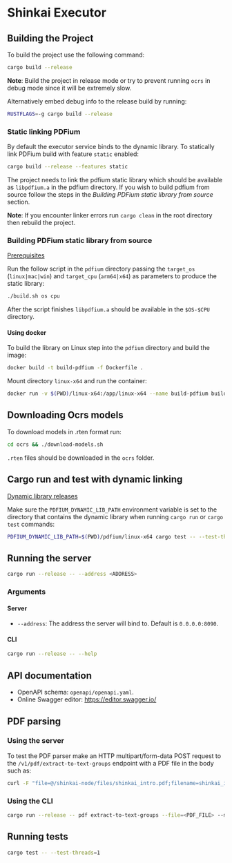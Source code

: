 # Shinkai Executor

## Building the Project

To build the project use the following command:

```sh
cargo build --release
```

**Note**: Build the project in release mode or try to prevent running `ocrs` in debug mode since it will be extremely slow.

Alternatively embed debug info to the release build by running:

```sh
RUSTFLAGS=-g cargo build --release
```

### Static linking PDFium

By default the executor service binds to the dynamic library. To statically link PDFium build with feature `static` enabled:

```sh
cargo build --release --features static
```

The project needs to link the pdfium static library which should be available as `libpdfium.a` in the pdfium directory. If you wish to build pdfium from source follow the steps in the *Building PDFium static library from source* section.

**Note**: If you encounter linker errors run `cargo clean` in the root directory then rebuild the project.

### Building PDFium static library from source

[Prerequisites](https://pdfium.googlesource.com/pdfium/)

Run the follow script in the `pdfium` directory passing the `target_os` (`linux|mac|win`) and `target_cpu` (`arm64|x64`) as parameters to produce the static library:

```sh
./build.sh os cpu
```

After the script finishes `libpdfium.a` should be available in the `$OS-$CPU` directory.

#### Using docker

To build the library on Linux step into the `pdfium` directory and build the image:

```sh
docker build -t build-pdfium -f Dockerfile .
```

Mount directory `linux-x64` and run the container:

```sh
docker run -v $(PWD)/linux-x64:/app/linux-x64 --name build-pdfium build-pdfium
```

## Downloading Ocrs models

To download models in .rten format run:

```sh
cd ocrs && ./download-models.sh
```

`.rten` files should be downloaded in the `ocrs` folder.

## Cargo run and test with dynamic linking

[Dynamic library releases](https://github.com/bblanchon/pdfium-binaries/releases)

Make sure the `PDFIUM_DYNAMIC_LIB_PATH` environment variable is set to the directory that contains the dynamic library when running `cargo run` or `cargo test` commands:

```sh
PDFIUM_DYNAMIC_LIB_PATH=$(PWD)/pdfium/linux-x64 cargo test -- --test-threads=1
```

## Running the server

```sh
cargo run --release -- --address <ADDRESS>
```

### Arguments

#### Server
- `--address`: The address the server will bind to. Default is `0.0.0.0:8090`.

#### CLI

```sh
cargo run --release -- --help
```

## API documentation

- OpenAPI schema: `openapi/openapi.yaml`. 
- Online Swagger editor: https://editor.swagger.io/

## PDF parsing

### Using the server

To test the PDF parser make an HTTP multipart/form-data POST request to the `/v1/pdf/extract-to-text-groups` endpoint with a PDF file in the body such as:

```sh
curl -F "file=@/shinkai-node/files/shinkai_intro.pdf;filename=shinkai_intro.pdf" 127.0.0.1:8090/v1/pdf/extract-to-text-groups
```

### Using the CLI

```sh
cargo run --release -- pdf extract-to-text-groups --file=<PDF_FILE> --max-node-text-size=<SIZE> > result.json
```

## Running tests

```sh
cargo test -- --test-threads=1
```